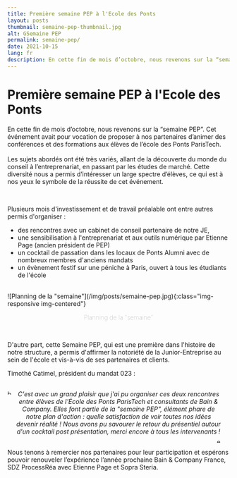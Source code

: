 ```yaml
---
title: Première semaine PEP à l'Ecole des Ponts 
layout: posts
thumbnail: semaine-pep-thumbnail.jpg
alt: GSemaine PEP
permalink: semaine-pep/
date: 2021-10-15
lang: fr
description: En cette fin de mois d’octobre, nous revenons sur la “semaine PEP”. Cet événement avait pour vocation de proposer à nos partenaires d’animer des conférences et des formations aux élèves de l’école des Ponts ParisTech. 
---
```



# Première semaine PEP à l'Ecole des Ponts  

En cette fin de mois d’octobre, nous revenons sur la “semaine PEP”. Cet événement avait pour vocation de proposer à nos partenaires d’animer des conférences et des formations aux élèves de l’école des Ponts ParisTech. 
<br><br>
Les sujets abordés ont été très variés, allant de la découverte du monde du conseil à l’entreprenariat, en passant par les études de marché. Cette diversité nous a permis d’intéresser un large spectre d’élèves, ce qui est à nos yeux le symbole de la réussite de cet événement.

<br>

Plusieurs mois d'investissement et de travail préalable ont entre autres permis d'organiser : 
<ul>
    <li>
        des rencontres avec un cabinet de conseil partenaire de notre JE,
    </li>
    <li>
        une sensibilisation à l'entreprenariat et aux outils numérique par Etienne Page (ancien président de PEP)
    </li>
    <li>
        un cocktail de passation dans les locaux de Ponts Alumni avec de nombreux membres d'anciens mandats
    </li>
    <li>
        un évènement festif sur une péniche à Paris, ouvert à tous les étudiants de l'école
    </li>
</ul>

<br>
![Planning de la "semaine"](/img/posts/semaine-pep.jpg){:class="img-responsive img-centered"}
<div><p style="text-align: center; font-weight: 100; color: rgba(150, 150, 150, 1)">Planning de la "semaine"</p></div>
<br>

D'autre part, cette Semaine PEP, qui est une première dans l'histoire de notre structure, a permis d'affirmer la notoriété de la Junior-Entreprise au sein de l'école et vis-à-vis de ses partenaires et clients. 

Timothé Catimel, président du mandat 023 :
<br>

<div style="margin-top: 30px; margin-bottom: 30px;">
    <img src="/img/posts/tools/quote-mode.png" alt="begin quote" style="float: left;" width="10" height="10">
    <div style="text-align: center; margin-right: 20px;margin-left: 20px;">
        <p>
            <i>
                C'est avec un grand plaisir que j'ai pu organiser ces deux rencontres entre élèves de l'École des Ponts ParisTech et consultants de Bain & Company.
Elles font partie de la "semaine PEP", élément phare de notre plan d'action : quelle satisfaction de voir toutes nos idées devenir réalité !
Nous avons pu savourer le retour du présentiel autour d'un cocktail post présentation, merci encore à tous les intervenants !
            </i>
            <img src="/img/posts/tools/reverse-quote-mode.png" alt="end quote" style="float: right; margin-top: 7px;" width="10" height="10">
        </p>
    </div>
</div>

Nous tenons à remercier nos partenaires pour leur participation et espérons pouvoir renouveler l’expérience l’année prochaine Bain & Company France, SDZ ProcessRéa avec Etienne Page et Sopra Steria.
